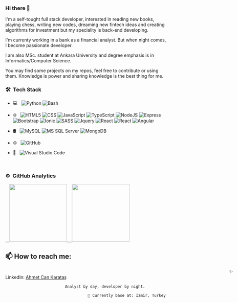### Hi there 👋

I'm a self-tought full stack developer, interested in reading new books, playing chess, writing new codes, dreaming new fintech ideas and creating algorithms for investment but my speciality is back-end developing.

I'm currenty working in a bank as a financial analyst. But when night comes, I become passionate developer. 

I am also MSc. student at Ankara University and degree emphasis is in Informatics/Computer Science.

You may find some projects on my repos, feel free to contribute or using them. Knowledge is power and sharing knowledge is the best thing for me.

### 🛠 &nbsp;Tech Stack

- 💻 &nbsp;
  ![Python](https://img.shields.io/badge/-Python-333333?style=flat&logo=python)
  ![Bash](https://img.shields.io/badge/-Bash%20Script-333333?style=flat&logo=GNU-Bash&logoColor=white)
  
- 🌐 &nbsp;
  ![HTML5](https://img.shields.io/badge/-HTML5-333333?style=flat&logo=HTML5)
  ![CSS](https://img.shields.io/badge/-CSS-333333?style=flat&logo=CSS3&logoColor=1572B6)
  ![JavaScript](https://img.shields.io/badge/-JavaScript-333333?style=flat&logo=javascript)
  ![TypeScript](https://img.shields.io/badge/-TypeScript-333333?style=flat&logo=typescript)
  ![NodeJS](https://img.shields.io/badge/-node.js-333333?style=flat&logo=node.js)
  ![Express](https://img.shields.io/badge/-Express-333333?style=flat&logo=express)
  ![Bootstrap](https://img.shields.io/badge/-Bootstrap-333333?style=flat&logo=bootstrap&logoColor=563D7C)
  ![Ionic](https://img.shields.io/badge/-Ionic-333333?style=flat&logo=ionic)
  ![SASS](https://img.shields.io/badge/-SASS-333333?style=flat&logo=sass&logoColor=pink)
  ![Jquery](https://img.shields.io/badge/-jQuery-333333?style=flat&logo=jquery)
  ![React](https://img.shields.io/badge/-React-333333?style=flat&logo=react)
  ![React](https://img.shields.io/badge/-Next-333333?style=flat&logo=next.js)
  ![Angular](https://img.shields.io/badge/-Angular-333333?style=flat&logo=angular)
- 🛢 &nbsp;
  ![MySQL](https://img.shields.io/badge/-MySQL-333333?style=flat&logo=mysql)
  ![MS SQL Server](https://img.shields.io/badge/-MS%20SQL%20Server-333333?style=flat&logo=Microsoft-SQL-Server)
  ![MongoDB](https://img.shields.io/badge/-MongoDB-333333?style=flat&logo=mongodb)
- ⚙️ &nbsp;
  ![GitHub](https://img.shields.io/badge/-GitHub-333333?style=flat&logo=github)
- 🔧 &nbsp;
  ![Visual Studio Code](https://img.shields.io/badge/-Visual%20Studio%20Code-333333?style=flat&logo=visual-studio-code&logoColor=007ACC)
  
 <br/>
 
### ⚙️ &nbsp;GitHub Analytics

<p align="left" >
<a href="https://github.com/lingardium">
  &nbsp;&nbsp;&nbsp;<img height="180em" align:"left"  src="https://github-readme-stats-eight-theta.vercel.app/api?username=lingardium&show_icons=true&theme=algolia&include_all_commits=true&count_private=true"/>
  &nbsp;&nbsp;&nbsp;<img height="180em" align:"right" src="https://github-readme-stats-eight-theta.vercel.app/api/top-langs/?username=lingardium&layout=compact&langs_count=8&theme=algolia"/>
</a>
</p>


## 📫 How to reach me: <br>

<span style="margin-left:50em;" >✨ LinkedIn:</span> <a href='https://www.linkedin.com/in/ahmetcankaratas//'>Ahmet Can Karataş</a>

                              Analyst by day, developer by night.
                                        
                                        📍 Currently base at: İzmir, Turkey


